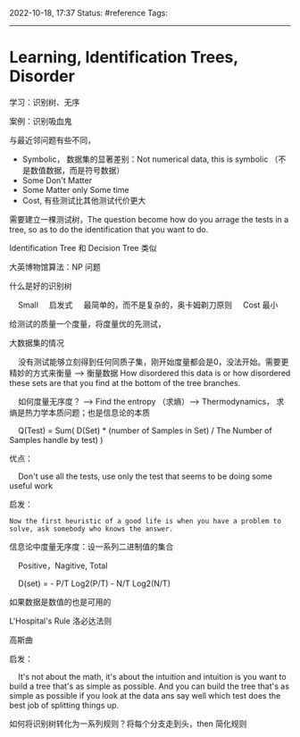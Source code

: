 2022-10-18, 17:37
Status: #reference 
Tags:

---
# Learning, Identification Trees, Disorder

学习：识别树、无序

案例：识别吸血鬼

与最近邻问题有些不同，

-   Symbolic， 数据集的显著差别：Not numerical data, this is symbolic （不是数值数据，而是符号数据）
-   Some Don't Matter
-   Some Matter only Some time
-   Cost, 有些测试比其他测试代价更大
  
需要建立一棵测试树，The question become how do you arrage the tests in a tree, so as to do the identification that you want to do. 

Identification Tree 和 Decision Tree 类似

大英博物馆算法：NP 问题

什么是好的识别树

    Small
    启发式
    最简单的，而不是复杂的，奥卡姆剃刀原则
    Cost 最小
  
给测试的质量一个度量，将度量优的先测试，

大数据集的情况

    没有测试能够立刻得到任何同质子集，刚开始度量都会是0，没法开始。需要更精妙的方式来衡量 --> 衡量数据 How disordered this data is or how disordered these sets are that you find at the bottom of the tree branches.

    如何度量无序度？ --> Find the entropy （求熵）--> Thermodynamics， 求熵是热力学本质问题；也是信息论的本质

    Q(Test) = Sum( D(Set) * (number of Samples in Set) / The Number of Samples handle by test) )

优点：

    Don't use all the tests, use only the test that seems to be doing some useful work
  
启发：

	Now the first heuristic of a good life is when you have a problem to solve, ask somebody who knows the answer.

信息论中度量无序度：设一系列二进制值的集合

    Positive，Nagitive, Total

    D(set) = - P/T Log2(P/T) - N/T Log2(N/T)

如果数据是数值的也是可用的
  
L'Hospital's Rule 洛必达法则

高斯曲

启发：

    It's not about the math, it's about the intuition and intuition is you want to build a tree that's as simple as possible. And you can build the tree that's as simple as possible if you look at the data ans say well which test does the best job of splitting things up.

如何将识别树转化为一系列规则？将每个分支走到头，then 简化规则